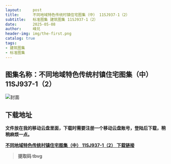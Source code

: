```yaml
---
layout:     post
title:      不同地域特色传统村镇住宅图集（中） 11SJ937-1（2）
subtitle:   标准图集 建筑图集 11SJ937-1（2）
date:       2025-05-08
author:     峰兄
header-img: img/the-first.png
catalog: true
tags:
- 建筑图集
- 标准图集
---
```

## 图集名称：不同地域特色传统村镇住宅图集（中） 11SJ937-1（2）
![封面](https://pic1.imgdb.cn/item/681c080b58cb8da5c8e402d5.jpg)

## 下载地址 ##
**文件放在我的移动云盘里面，下载时需要注册一个移动云盘账号，登陆后下载，稍稍麻烦一点。**  
  
[**不同地域特色传统村镇住宅图集（中） 11SJ937-1（2） 下载链接**](https://caiyun.139.com/m/i?2nc6pjwfXi9so)

> **提取码 tbvg**

